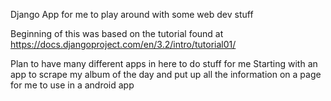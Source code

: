 Django App for me to play around with some web dev stuff

Beginning of this was based on the tutorial found at https://docs.djangoproject.com/en/3.2/intro/tutorial01/

Plan to have many different apps in here to do stuff for me
Starting with an app to scrape my album of the day and put up all the information on a page for me to use in a android app
